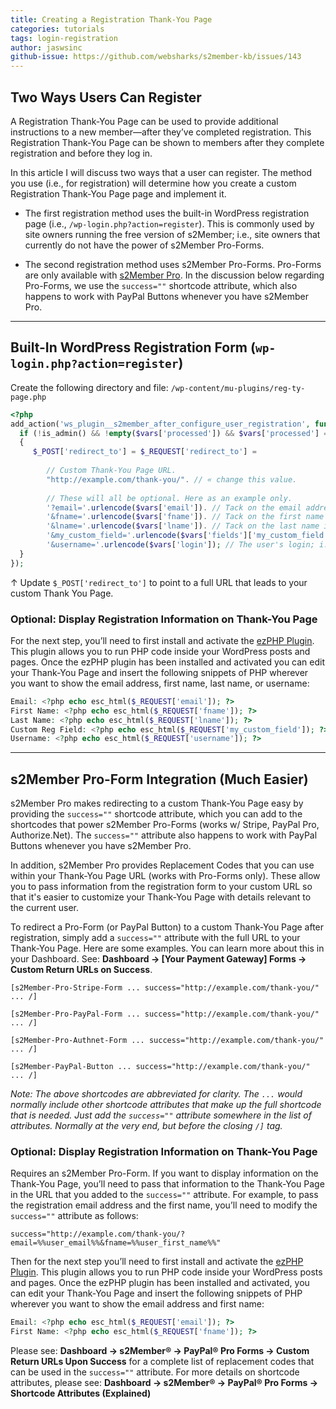 ```yaml
---
title: Creating a Registration Thank-You Page
categories: tutorials
tags: login-registration
author: jaswsinc
github-issue: https://github.com/websharks/s2member-kb/issues/143
---
```


## Two Ways Users Can Register

A Registration Thank-You Page can be used to provide additional instructions to a new member—after they’ve completed registration. This Registration Thank-You Page can be shown to members after they complete registration and before they log in.

In this article I will discuss two ways that a user can register. The method you use (i.e., for registration) will determine how you create a custom Registration Thank-You Page page and implement it.

<div class="li-margins"></div>

- The first registration method uses the built-in WordPress registration page (i.e., `/wp-login.php?action=register`). This is commonly used by site owners running the free version of s2Member; i.e., site owners that currently do not have the power of s2Member Pro-Forms.

- The second registration method uses s2Member Pro-Forms. Pro-Forms are only available with [s2Member Pro](http://www.s2member.com/pro/). In the discussion below regarding Pro-Forms, we use the `success=""` shortcode attribute, which also happens to work with PayPal Buttons whenever you have s2Member Pro.

---

## Built-In WordPress Registration Form (`wp-login.php?action=register`)

Create the following directory and file:
`/wp-content/mu-plugins/reg-ty-page.php`

```php
<?php
add_action('ws_plugin__s2member_after_configure_user_registration', function($vars = array()) {
  if (!is_admin() && !empty($vars['processed']) && $vars['processed'] === 'yes')
  {
	 $_POST['redirect_to'] = $_REQUEST['redirect_to'] =
	 
	 	// Custom Thank-You Page URL.
	 	"http://example.com/thank-you/". // « change this value.
		
		// These will all be optional. Here as an example only.
		'?email='.urlencode($vars['email']). // Tack on the email address if you like.
		'&fname='.urlencode($vars['fname']). // Tack on the first name if you like.
		'&lname='.urlencode($vars['lname']). // Tack on the last name if you like.
		'&my_custom_field='.urlencode($vars['fields']['my_custom_field']). // A custom field maybe.
		'&username='.urlencode($vars['login']); // The user's login; i.e., their username.
  }
});
```

↑ Update `$_POST['redirect_to']` to point to a full URL that leads to your custom Thank You Page.

### Optional: Display Registration Information on Thank-You Page

For the next step, you’ll need to first install and activate the [ezPHP Plugin](http://wordpress.org/extend/plugins/ezphp/). This plugin allows you to run PHP code inside your WordPress posts and pages. Once the ezPHP plugin has been installed and activated you can edit your Thank-You Page and insert the following snippets of PHP wherever you want to show the email address, first name, last name, or username:

```php
Email: <?php echo esc_html($_REQUEST['email']); ?>
First Name: <?php echo esc_html($_REQUEST['fname']); ?>
Last Name: <?php echo esc_html($_REQUEST['lname']); ?>
Custom Reg Field: <?php echo esc_html($_REQUEST['my_custom_field']); ?>
Username: <?php echo esc_html($_REQUEST['username']); ?>
```

---

## s2Member Pro-Form Integration (Much Easier)

s2Member Pro makes redirecting to a custom Thank-You Page easy by providing the `success=""` shortcode attribute, which you can add to the shortcodes that power s2Member Pro-Forms (works w/ Stripe, PayPal Pro, Authorize.Net). The `success=""` attribute also happens to work with PayPal Buttons whenever you have s2Member Pro.

In addition, s2Member Pro provides Replacement Codes that you can use within your Thank-You Page URL (works with Pro-Forms only). These allow you to pass information from the registration form to your custom URL so that it's easier to customize your Thank-You Page with details relevant to the current user.

To redirect a Pro-Form (or PayPal Button) to a custom Thank-You Page after registration, simply add a `success=""` attribute with the full URL to your Thank-You Page. Here are some examples. You can learn more about this in your Dashboard. See: **Dashboard → [Your Payment Gateway] Forms → Custom Return URLs on Success**.

```text
[s2Member-Pro-Stripe-Form ... success="http://example.com/thank-you/" ... /]
```

```text
[s2Member-Pro-PayPal-Form ... success="http://example.com/thank-you/" ... /]
```

```text
[s2Member-Pro-Authnet-Form ... success="http://example.com/thank-you/" ... /]
```

```text
[s2Member-PayPal-Button ... success="http://example.com/thank-you/" ... /]
```

_*Note:* The above shortcodes are abbreviated for clarity. The `...` would normally include other shortcode attributes that make up the full shortcode that is needed. Just add the `success=""` attribute somewhere in the list of attributes. Normally at the very end, but before the closing `/]` tag._

### Optional: Display Registration Information on Thank-You Page

Requires an s2Member Pro-Form. If you want to display information on the Thank-You Page, you’ll need to pass that information to the Thank-You Page in the URL that you added to the `success=""` attribute. For example, to pass the registration email address and the first name, you’ll need to modify the `success=""` attribute as follows:

```text
success="http://example.com/thank-you/?email=%%user_email%%&fname=%%user_first_name%%"
```

Then for the next step you’ll need to first install and activate the [ezPHP Plugin](http://wordpress.org/extend/plugins/ezphp/). This plugin allows you to run PHP code inside your WordPress posts and pages. Once the ezPHP plugin has been installed and activated, you can edit your Thank-You Page and insert the following snippets of PHP wherever you want to show the email address and first name:

```php
Email: <?php echo esc_html($_REQUEST['email']); ?>
First Name: <?php echo esc_html($_REQUEST['fname']); ?>
```

Please see: **Dashboard → s2Member® → PayPal® Pro Forms → Custom Return URLs Upon Success** for a complete list of replacement codes that can be used in the `success=""` attribute. For more details on shortcode attributes, please see: **Dashboard → s2Member® → PayPal® Pro Forms → Shortcode Attributes (Explained)**
